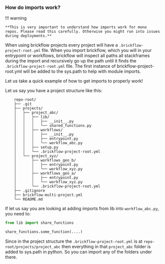 ### How do imports work?

!!! warning

    **This is very important to understand how imports work for mono repos. Please read this carefully. Otherwise you might run into issues during deployments.**

When using brickflow projects every project will have a `.brickflow-project-root.yml` file. When you import brickflow,
which you will
in your entrypoint or workflows, brickflow will inspect all paths all stackframes during the import and recursively go
up the path until it finds the `.brickflow-project-root.yml` file.
The first instance of brickflow-project-root.yml will be added to the sys.path to help with module imports.

Let us take a quick example of how to get imports to properly work!

Let us say you have a project structure like this:

```
    repo-root/
    ├── .git
    ├── projects/
    │   ├── project_abc/
    │   │   ├── lib/
    │   │   │   ├── __init__.py
    │   │   │   └── shared_functions.py
    │   │   ├── workflows/
    │   │   │   ├── __init__.py
    │   │   │   ├── entrypoint.py
    │   │   │   └── workflow_abc.py
    │   │   ├── setup.py
    │   │   └── .brickflow-project-root.yml
    │   └── project_xyz/
    │       ├── workflows_geo_b/
    │       │   ├── entrypoint.py
    │       │   └── workflow_xyz.py
    │       ├── workflows_geo_a/
    │       │   ├── entrypoint.py
    │       │   └── workflow_xyz.py
    │       └── .brickflow-project-root.yml
    ├── .gitignore
    ├── brickflow-multi-project.yml
    └── README.md
```

If let us say you are looking at adding imports from lib into `workflow_abc.py`, you need to:

```python
from lib import share_functions

share_functions.some_function(....)
```

Since in the project structure the `.brickflow-project-root.yml` is at `repo-root/projects/project_abc` then everything
in that `project_abc` folder is
added to sys.path in python. So you can import any of the folders under there.